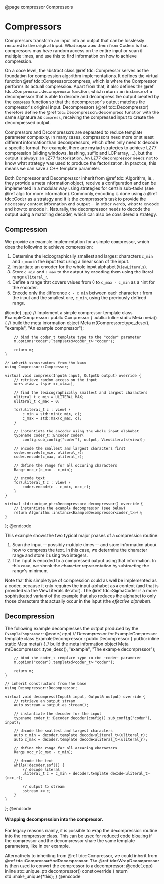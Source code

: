 @page compressor Compressors

# Compressors
Compressors transform an input into an output that can be losslessly restored
to the original input. What separates them from Coders is that compressors may
have random access on the entire input or scan it multiple times, and use
this to find information on how to achieve compression.

On a code level, the abstract class @ref tdc::Compressor serves as the
foundation for compression algorithm implementations. It defines the virtual
function @ref tdc::Compressor::compress, which is where the Compressor performs
its actuall compression. Apart from that, it also defines the
@ref tdc::Compressor::decompressor function, which returns an instance of a
decompressor that is able to decode and decompress the output created by the
`compress` function so that the decompressor's output matches the compressor's
original input. Decompressors (@ref tdc::Decompressor) therefore define the
@ref tdc::Decompressor::decompress function with the same signature as
`compress`, receiving the compressed input to create the decompressed output.

Compressors and Decompressors are separated to reduce template parameter
complexity. In many cases, compressors need more or at least different
information than decompressors, which often only need to decode a specific
format. For example, there are myriad strategies to achieve LZ77 compression
(sliding windows, hashing, suffix and LCP array, ...), but the output is always
an LZ77 factorization. An LZ77 decompressor needs not to know what strategy was
used to produce the factorization. In practice, this means we can save a
C++ template parameter.

Both Compressor and Decompressor inherit from @ref tdc::Algorithm, ie., they
provide a meta information object, receive a configuration and can be
implemented in a modular way using strategies for certain sub-tasks
(see @ref algo for more information). Commonly, encoding is done using a
@ref tdc::Coder as a strategy and it is the compressor's task to provide the
necessary context information and output -- in other words, *what* to encode
and *how* to encode it. Naturally, the decompressor needs to decode the output
using a matching decoder, which can also be considered a strategy.

## Compression
We provide an example implementation for a simple compressor, which does the
following to achieve compression:
1. Determine the lexicographically smallest and largest characters `c_min` and
   `c_max` in the input text using a linear scan of the input.
2. Instantiate an encoder for the whole input alphabet (`ViewLiterals`).
3. Store `c_min` and `c_max` to the output by encoding them using the literal
   range `uliteral_r`.
4. Define a range that covers values from 0 to `c_max - c_min` as a hint for
   the encoder.
5. Encode only the difference `c - c_min` between each character `c` from the
   input and the smallest one, `c_min`, using the previously defined range.

@code{.cpp}
// Implement a simple compressor
template<typename coder_t>
class ExampleCompressor : public Compressor {
public:
    inline static Meta meta() {
        // build the meta information object
        Meta m(Compressor::type_desc(), "example", "An example compressor");

        // bind the coder_t template type to the "coder" parameter
        m.option("coder").templated<coder_t>("coder");

        return m;
    }

    // inherit constructors from the base
    using Compressor::Compressor;

    virtual void compress(Input& input, Output& output) override {
        // retrieve random access on the input
        auto view = input.as_view();

        // find the lexicographically smallest and largest characters
        uliteral_t c_min = ULITERAL_MAX;
        uliteral_t c_max = 0;

        for(uliteral_t c : view) {
            c_min = std::min(c_min, c);
            c_max = std::max(c_max, c);
        }

        // instantiate the encoder using the whole input alphabet
        typename coder_t::Encoder coder(
            config.sub_config("coder"), output, ViewLiterals(view));

        // encode the smallest and largest characters first
        coder.encode(c_min, uliteral_r);
        coder.encode(c_max, uliteral_r);

        // define the range for all occuring characters
        Range occ_r(c_max - c_min);

        // encode text
        for(uliteral_t c : view) {
            coder.encode(c - c_min, occ_r);
        }
    }

    virtual std::unique_ptr<Decompressor> decompressor() override {
        // instantiate the example decompressor (see below)
        return Algorithm::instance<ExampleDecompressor<coder_t>>();
    }
};
@endcode

This example shows the two typical major phases of a compression
routine:
1. Scan the input -- possibly multiple times -- and store information
   about how to compress the text. In this case, we determine the character
   range and store it using two integers.
2. The input is encoded to a compressed output using that
   information. In this case, we shrink the character representation by
   subtracting the range's minimum.

Note that this simple type of compression could as well be implemented as a
coder, because it only requires the input alphabet as a context (and that is
provided via the ViewLiterals iterator). The @ref tdc::SigmaCoder is a more
sophisticated variant of the example that also reduces the alphabet to only
those characters that actually occur in the input (the *effective alphabet*).

## Decompression
The following example decompresses the output produced by the
`ExampleCompressor`:
@code{.cpp}
// Decompressor for ExampleCompressor
template<typename coder_t>
class ExampleDecompressor : public Decompressor {
public:
    inline static Meta meta() {
        // build the meta information object
        Meta m(Decompressor::type_desc(), "example", "The example decompressor");

        // bind the coder_t template type to the "coder" parameter
        m.option("coder").templated<coder_t>("coder");

        return m;
    }

    // inherit constructors from the base
    using Decompressor::Decompressor;

    virtual void decompress(Input& input, Output& output) override {
        // retrieve an output stream
        auto ostream = output.as_stream();

        // instantiate the decoder for the input
        typename coder_t::Decoder decoder(config().sub_config("coder"), input);

        // decode the smallest and largest characters
        auto c_min = decoder.template decode<uliteral_t>(uliteral_r);
        auto c_max = decoder.template decode<uliteral_t>(uliteral_r);

        // define the range for all occuring characters
        Range occ_r(c_max - c_min);

        // decode the text
        while(!decoder.eof()) {
            // decode literal
            uliteral_t c = c_min + decoder.template decode<uliteral_t>(occ_r);

            // output to stream
            ostream << c;
        }
    }
};
@endcode

#### Wrapping decompression into the compressor.
For legacy reasons mainly, it is possible to wrap the decompression routine
into the compressor class. This can be used for reduced code bloating if the
compressor and the decompressor share the same template parameters, like in our
example.

Alternatively to inheriting from @ref tdc::Compressor, we could inherit from
@ref tdc::CompressorAndDecompressor. The @ref tdc::WrapDecompressor is then
used to convert the compressor to a decompressor:
@code{.cpp}
inline std::unique_ptr<Decompressor> decompressor() const override {
    return std::make_unique<WrapDecompressor>(*this);
}
@endcode
